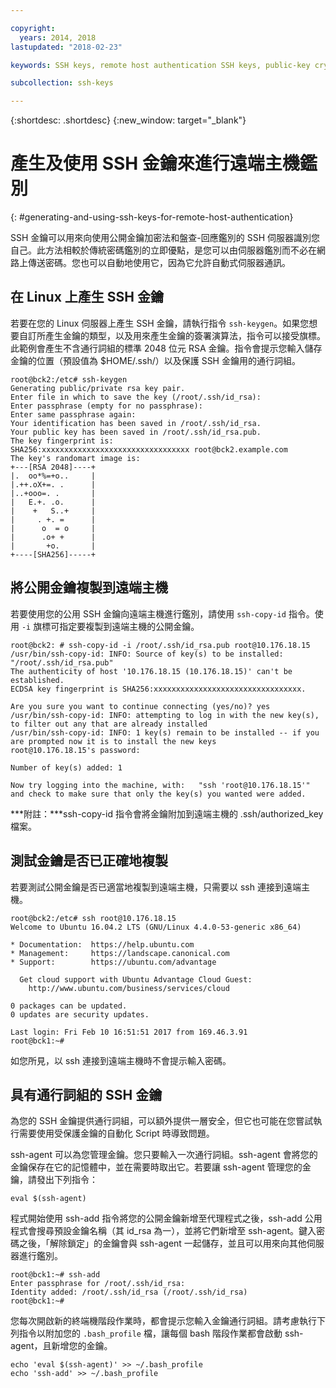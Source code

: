 ```yaml
---

copyright:
  years: 2014, 2018
lastupdated: "2018-02-23"

keywords: SSH keys, remote host authentication SSH keys, public-key cryptography

subcollection: ssh-keys

---
```


{:shortdesc: .shortdesc}
{:new_window: target="_blank"}

# 產生及使用 SSH 金鑰來進行遠端主機鑑別
{: #generating-and-using-ssh-keys-for-remote-host-authentication}

SSH 金鑰可以用來向使用公開金鑰加密法和盤查-回應鑑別的 SSH 伺服器識別您自己。此方法相較於傳統密碼鑑別的立即優點，是您可以由伺服器鑑別而不必在網路上傳送密碼。您也可以自動地使用它，因為它允許自動式伺服器通訊。

## 在 Linux 上產生 SSH 金鑰

若要在您的 Linux 伺服器上產生 SSH 金鑰，請執行指令 `ssh-keygen`。如果您想要自訂所產生金鑰的類型，以及用來產生金鑰的簽署演算法，指令可以接受旗標。此範例會產生不含通行詞組的標準 2048 位元 RSA 金鑰。指令會提示您輸入儲存金鑰的位置（預設值為 $HOME/.ssh/）以及保護 SSH 金鑰用的通行詞組。

    root@bck2:/etc# ssh-keygen
    Generating public/private rsa key pair.
    Enter file in which to save the key (/root/.ssh/id_rsa):
    Enter passphrase (empty for no passphrase):
    Enter same passphrase again:
    Your identification has been saved in /root/.ssh/id_rsa.
    Your public key has been saved in /root/.ssh/id_rsa.pub.
    The key fingerprint is:
    SHA256:xxxxxxxxxxxxxxxxxxxxxxxxxxxxxxxxx root@bck2.example.com
    The key's randomart image is:
    +---[RSA 2048]----+
    |.  oo*%=+o..     |
    |.++.oX+=. .      |
    |..+ooo=. .       |
    |   E.+. .o.      |
    |    +   S..+     |
    |     . +. =      |
    |      o  = o     |
    |      .o+ +      |
    |       +o.       |
    +----[SHA256]-----+

## 將公開金鑰複製到遠端主機

若要使用您的公用 SSH 金鑰向遠端主機進行鑑別，請使用 `ssh-copy-id` 指令。使用 `-i` 旗標可指定要複製到遠端主機的公開金鑰。

    root@bck2: # ssh-copy-id -i /root/.ssh/id_rsa.pub root@10.176.18.15
    /usr/bin/ssh-copy-id: INFO: Source of key(s) to be installed: "/root/.ssh/id_rsa.pub"
    The authenticity of host '10.176.18.15 (10.176.18.15)' can't be established.
    ECDSA key fingerprint is SHA256:xxxxxxxxxxxxxxxxxxxxxxxxxxxxxxxxx.

    Are you sure you want to continue connecting (yes/no)? yes
    /usr/bin/ssh-copy-id: INFO: attempting to log in with the new key(s), to filter out any that are already installed
    /usr/bin/ssh-copy-id: INFO: 1 key(s) remain to be installed -- if you are prompted now it is to install the new keys
    root@10.176.18.15's password:

    Number of key(s) added: 1

    Now try logging into the machine, with:   "ssh 'root@10.176.18.15'"
    and check to make sure that only the key(s) you wanted were added.

***附註：***ssh-copy-id 指令會將金鑰附加到遠端主機的 .ssh/authorized_key 檔案。

## 測試金鑰是否已正確地複製

若要測試公開金鑰是否已適當地複製到遠端主機，只需要以 ssh 連接到遠端主機。

    root@bck2:/etc# ssh root@10.176.18.15
    Welcome to Ubuntu 16.04.2 LTS (GNU/Linux 4.4.0-53-generic x86_64)

    * Documentation:  https://help.ubuntu.com
    * Management:     https://landscape.canonical.com
    * Support:        https://ubuntu.com/advantage

      Get cloud support with Ubuntu Advantage Cloud Guest:
        http://www.ubuntu.com/business/services/cloud

    0 packages can be updated.
    0 updates are security updates.

    Last login: Fri Feb 10 16:51:51 2017 from 169.46.3.91
    root@bck1:~#

如您所見，以 ssh 連接到遠端主機時不會提示輸入密碼。

## 具有通行詞組的 SSH 金鑰

為您的 SSH 金鑰提供通行詞組，可以額外提供一層安全，但它也可能在您嘗試執行需要使用受保護金鑰的自動化 Script 時導致問題。

ssh-agent 可以為您管理金鑰。您只要輸入一次通行詞組。ssh-agent 會將您的金鑰保存在它的記憶體中，並在需要時取出它。若要讓 ssh-agent 管理您的金鑰，請發出下列指令：

    eval $(ssh-agent)

程式開始使用 ssh-add 指令將您的公開金鑰新增至代理程式之後，ssh-add 公用程式會搜尋預設金鑰名稱（其 id_rsa 為一），並將它們新增至 ssh-agent。鍵入密碼之後，「解除鎖定」的金鑰會與 ssh-agent 一起儲存，並且可以用來向其他伺服器進行鑑別。

    root@bck1:~# ssh-add
    Enter passphrase for /root/.ssh/id_rsa:
    Identity added: /root/.ssh/id_rsa (/root/.ssh/id_rsa)
    root@bck1:~#

您每次開啟新的終端機階段作業時，都會提示您輸入金鑰通行詞組。請考慮執行下列指令以附加您的 `.bash_profile` 檔，讓每個 bash 階段作業都會啟動 ssh-agent，且新增您的金鑰。

    echo 'eval $(ssh-agent)' >> ~/.bash_profile
    echo 'ssh-add' >> ~/.bash_profile
